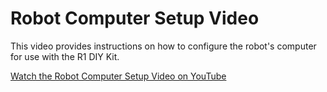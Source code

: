 # Robot Computer Setup Video

This video provides instructions on how to configure the robot's computer for use with the R1 DIY Kit.

[Watch the Robot Computer Setup Video on YouTube](https://youtu.be/bzLXkPkEXfA)

